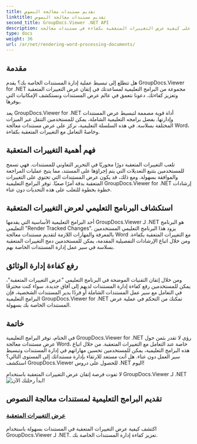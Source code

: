 ```yaml
---
title: تقديم مستندات معالجة النصوص
linktitle: تقديم مستندات معالجة النصوص
second_title: GroupDocs.Viewer .NET API
description: تعرف على كيفية عرض التغييرات المتعقبة بكفاءة في مستندات معالجة Word باستخدام GroupDocs.Viewer لـ .NET. ارفع مهاراتك في إدارة المستندات.
type: docs
weight: 36
url: /ar/net/rendering-word-processing-documents/
---
```


## مقدمة

هل تتطلع إلى تبسيط عملية إدارة المستندات الخاصة بك؟ يقدم GroupDocs.Viewer for .NET مجموعة من البرامج التعليمية لمساعدتك في إتقان عرض التغييرات المتعقبة وتعزيز كفاءتك. دعونا نتعمق في عالم عرض المستندات ونستكشف الإمكانيات التي يوفرها.

يعد GroupDocs.Viewer for .NET أداة قوية مصممة لتبسيط عرض المستندات وإدارتها. بفضل برامجه التعليمية الشاملة، يمكن للمستخدمين التنقل عبر الميزات المختلفة بسلاسة. في هذه السلسلة التعليمية، نركز على عرض مستندات معالجة Word، وخاصةً التعامل مع التغييرات المتعقبة بكفاءة.

## فهم أهمية التغييرات المتعقبة

تلعب التغييرات المتعقبة دورًا محوريًا في التحرير التعاوني للمستندات. فهي تسمح للمستخدمين بتتبع التعديلات التي يتم إجراؤها على المستند، مما يتيح عمليات المراجعة والموافقة بسهولة. ومع ذلك، قد يكون عرض المستندات التي تحتوي على التغييرات المتعقبة بدقة أمرًا صعبًا. توفر البرامج التعليمية GroupDocs.Viewer for .NET إرشادات خطوة بخطوة للتغلب على هذه التحديات دون عناء.

## استكشاف البرنامج التعليمي لعرض التغييرات المتعقبة

أحد البرامج التعليمية الأساسية التي يقدمها GroupDocs.Viewer لـ .NET هو البرنامج التعليمي "Render Tracked Changes". يزود هذا البرنامج التعليمي المستخدمين بالمعرفة والمهارات اللازمة لتقديم مستندات معالجة Word مع التغييرات المتعقبة بكفاءة. ومن خلال اتباع الإرشادات التفصيلية المقدمة، يمكن للمستخدمين دمج التغييرات المتعقبة بسلاسة في سير عمل إدارة المستندات الخاصة بهم.

## رفع كفاءة إدارة الوثائق

ومن خلال إتقان التقنيات الموضحة في البرنامج التعليمي "عرض التغييرات المتعقبة"، يمكن للمستخدمين رفع كفاءة إدارة المستندات لديهم إلى آفاق جديدة. سواء كنت محترفًا في التعامل مع سير عمل المستندات الشاملة أو فردًا يدير المستندات الشخصية، فإن البرامج التعليمية GroupDocs.Viewer for .NET تمكنك من التحكم في عملية عرض المستندات الخاصة بك بسهولة.

## خاتمة

في الختام، توفر البرامج التعليمية GroupDocs.Viewer for .NET رؤى لا تقدر بثمن حول عرض مستندات معالجة Word، خاصة عند التعامل مع التغييرات المتعقبة. من خلال اتباع هذه البرامج التعليمية، يمكن للمستخدمين تحسين مهاراتهم في إدارة المستندات وتبسيط سير العمل دون عناء. هل أنت مستعد للارتقاء بإدارة مستنداتك إلى المستوى التالي؟ استكشف GroupDocs.Viewer للحصول على دروس .NET اليوم!

 لا تفوت فرصة إتقان عرض التغييرات المتعقبة باستخدام GroupDocs.Viewer لـ .NET![ابدأ رحلتك الآن!](./render-tracked-changes/)
## تقديم البرامج التعليمية لمستندات معالجة النصوص
### [عرض التغييرات المتعقبة](./render-tracked-changes/)
اكتشف كيفية عرض التغييرات المتعقبة في المستندات بسهولة باستخدام GroupDocs.Viewer لـ .NET. تعزيز كفاءة إدارة المستندات الخاصة بك.
